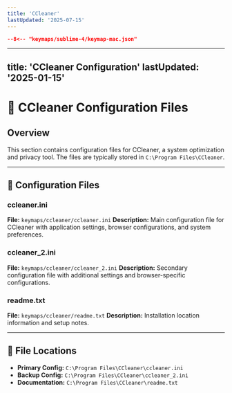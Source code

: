 ```yaml
---
title: 'CCleaner'
lastUpdated: '2025-07-15'
---
```


```json
--8<-- "keymaps/sublime-4/keymap-mac.json"
```


---
title: 'CCleaner Configuration'
lastUpdated: '2025-01-15'
---

# 🧹 CCleaner Configuration Files

## Overview
This section contains configuration files for CCleaner, a system optimization and privacy tool. The files are typically stored in `C:\Program Files\CCleaner`.

---

## 📄 Configuration Files

### ccleaner.ini
**File:** `keymaps/ccleaner/ccleaner.ini`
**Description:** Main configuration file for CCleaner with application settings, browser configurations, and system preferences.

### ccleaner_2.ini
**File:** `keymaps/ccleaner/ccleaner_2.ini`
**Description:** Secondary configuration file with additional settings and browser-specific configurations.

### readme.txt
**File:** `keymaps/ccleaner/readme.txt`
**Description:** Installation location information and setup notes.

---

## 📁 File Locations
- **Primary Config:** `C:\Program Files\CCleaner\ccleaner.ini`
- **Backup Config:** `C:\Program Files\CCleaner\ccleaner_2.ini`
- **Documentation:** `C:\Program Files\CCleaner\readme.txt`